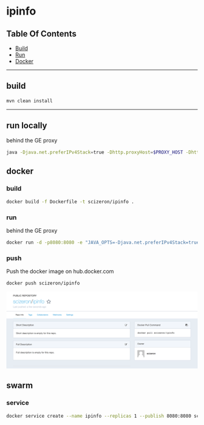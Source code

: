 # ipinfo

## Table Of Contents
- [Build](#build)
- [Run](#run-locally)
- [Docker](#docker)

---

## build

```sh
mvn clean install
```
---
## run locally 

behind the GE proxy

```sh
java -Djava.net.preferIPv4Stack=true -Dhttp.proxyHost=$PROXY_HOST -Dhttp.proxyPort=$PROXY_PORT -jar target/app.jar  
```

## docker

### build

```sh
docker build -f Dockerfile -t scizeron/ipinfo .
```

### run

behind the GE proxy

```sh
docker run -d -p8080:8080 -e "JAVA_OPTS=-Djava.net.preferIPv4Stack=true -Dhttp.proxyHost=$PROXY_HOST -Dhttp.proxyPort=$PROXY_PORT" scizeron/ipinfo
```

### push 

Push the docker image on hub.docker.com

```sh
docker push scizeron/ipinfo
```

![docker-image](docs/images/dockerImage.png)

## swarm

### service

```sh
docker service create --name ipinfo --replicas 1 --publish 8080:8080 scizeron/ipinfo
```
